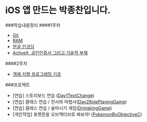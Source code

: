 # iOS 앱 만드는 박종찬입니다.

###학습내용정리
####1주차
- [Git](learning/AboutGit.md)
- [RAM](learning/RAM.md)
- [한글 인코딩](learning/EncodingHangeul.md)
- [ActiveX, 공인인증서 그리고 기술적 부채](learning/ActiveX&TechnicalDept.md)

####2주차
- [객체 지향 프로그래밍 기초](https://github.com/draupnir45/i.jongchan.park/blob/master/learning/Object-Oriented%20Programming.md)

###프로젝트
- [연습] 스토리보드 연습 ([Day1TextChange](https://github.com/draupnir45/i.jongchan.park/tree/master/projects/Day1TextChange))
- [연습] 클래스 연습 / 전사와 마법사([Day2RolePlayingGame](https://github.com/draupnir45/i.jongchan.park/tree/master/projects/Day2RolePlayingGame))
- [연습] 클래스 연습 / 술마시기 게임([DringkingGame](https://github.com/draupnir45/i.jongchan.park/tree/master/projects/DringkingGame))
- [개인작업] 포켓몬을 오브젝티브로 짜보자! ([PokemonByObjectiveC](https://github.com/draupnir45/i.jongchan.park/tree/master/projects/PokemonByObjectiveC))

